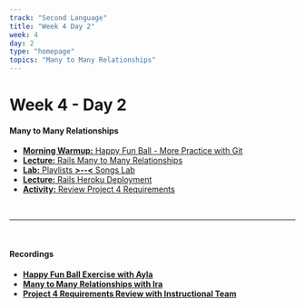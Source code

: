 ```yaml
---
track: "Second Language"
title: "Week 4 Day 2"
week: 4
day: 2
type: "homepage"
topics: "Many to Many Relationships"
---
```



# Week 4 - Day 2

#### Many to Many Relationships

- [**Morning Warmup:** Happy Fun Ball - More Practice with Git](/second-language/week-4/day-2/lecture-materials/happy-fun-ball/)
- [**Lecture:** Rails Many to Many Relationships](/second-language/week-4/day-2/lecture-materials/rails-many-to-many)
- [**Lab:** Playlists **>--<** Songs Lab](/second-language/week-4/day-2/lecture-materials/rails-many-to-many#another-example---playlists-and-songs)
- [**Lecture:** Rails Heroku Deployment](/second-language/week-4/day-2/lecture-materials/rails-heroku-deployment)
- [**Activity:** Review Project 4 Requirements](/unit-projects/unit-four-project-requirements)


<br>
<hr>
<br>

#### Recordings

- [**Happy Fun Ball Exercise with Ayla**](https://generalassembly.zoom.us/rec/share/fljLilUIvB2yibyTzJesf-a5J58lGapom6FifzQIWvHV4PGO9T-9YDvX12rdj1Cx.0Dna72RfpxgtQKQI?startTime=1609859021000)
- [**Many to Many Relationships with Ira**](https://generalassembly.zoom.us/rec/share/fljLilUIvB2yibyTzJesf-a5J58lGapom6FifzQIWvHV4PGO9T-9YDvX12rdj1Cx.0Dna72RfpxgtQKQI?startTime=1609864429000)
- [**Project 4 Requirements Review with Instructional Team**](https://generalassembly.zoom.us/rec/share/fljLilUIvB2yibyTzJesf-a5J58lGapom6FifzQIWvHV4PGO9T-9YDvX12rdj1Cx.0Dna72RfpxgtQKQI?startTime=1609883303000)

